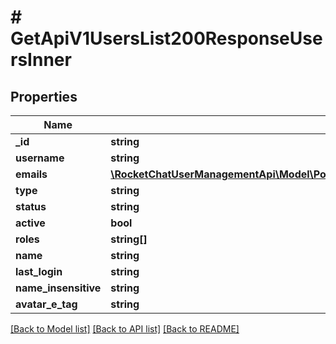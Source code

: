 # # GetApiV1UsersList200ResponseUsersInner

## Properties

Name | Type | Description | Notes
------------ | ------------- | ------------- | -------------
**_id** | **string** |  | [optional]
**username** | **string** |  | [optional]
**emails** | [**\RocketChatUserManagementApi\Model\PostApiV1UsersCreate200ResponseUserEmailsInner[]**](PostApiV1UsersCreate200ResponseUserEmailsInner.md) |  | [optional]
**type** | **string** |  | [optional]
**status** | **string** |  | [optional]
**active** | **bool** |  | [optional]
**roles** | **string[]** |  | [optional]
**name** | **string** |  | [optional]
**last_login** | **string** |  | [optional]
**name_insensitive** | **string** |  | [optional]
**avatar_e_tag** | **string** |  | [optional]

[[Back to Model list]](../../README.md#models) [[Back to API list]](../../README.md#endpoints) [[Back to README]](../../README.md)
